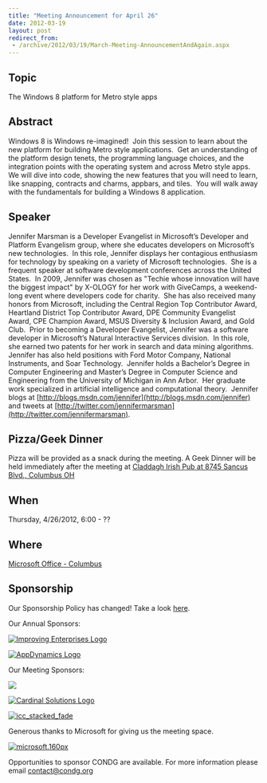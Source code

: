 ```yaml
---
title: "Meeting Announcement for April 26"
date: 2012-03-19
layout: post
redirect_from:
 - /archive/2012/03/19/March-Meeting-AnnouncementAndAgain.aspx
---
```


## Topic

The Windows 8 platform for Metro style apps

## Abstract

Windows 8 is Windows re-imagined!  Join this session to learn about the new platform for building Metro style applications.  Get an understanding of the platform design tenets, the programming language choices, and the integration points with the operating system and across Metro style apps.  We will dive into code, showing the new features that you will need to learn, like snapping, contracts and charms, appbars, and tiles.  You will walk away with the fundamentals for building a Windows 8 application.

## Speaker

Jennifer Marsman is a Developer Evangelist in Microsoft’s Developer and Platform Evangelism group, where she educates developers on Microsoft’s new technologies.  In this role, Jennifer displays her contagious enthusiasm for technology by speaking on a variety of Microsoft technologies.  She is a frequent speaker at software development conferences across the United States.  In 2009, Jennifer was chosen as "Techie whose innovation will have the biggest impact" by X-OLOGY for her work with GiveCamps, a weekend-long event where developers code for charity.  She has also received many honors from Microsoft, including the Central Region Top Contributor Award, Heartland District Top Contributor Award, DPE Community Evangelist Award, CPE Champion Award, MSUS Diversity & Inclusion Award, and Gold Club.  Prior to becoming a Developer Evangelist, Jennifer was a software developer in Microsoft’s Natural Interactive Services division.  In this role, she earned two patents for her work in search and data mining algorithms.  Jennifer has also held positions with Ford Motor Company, National Instruments, and Soar Technology.  Jennifer holds a Bachelor’s Degree in Computer Engineering and Master’s Degree in Computer Science and Engineering from the University of Michigan in Ann Arbor.  Her graduate work specialized in artificial intelligence and computational theory.  Jennifer blogs at [http://blogs.msdn.com/jennifer](http://blogs.msdn.com/jennifer) and tweets at [http://twitter.com/jennifermarsman](http://twitter.com/jennifermarsman).

## Pizza/Geek Dinner

Pizza will be provided as a snack during the meeting. A Geek Dinner will be held immediately after the meeting at [Claddagh Irish Pub at 8745 Sancus Blvd., Columbus OH](http://www.bing.com/local/details.aspx?lid=YN671x11725012&amp;qt=yp&amp;what=claddagh&amp;where=Columbus,+Ohio&amp;s_cid=ansPhBkYp02&amp;mkt=en-us&amp;q=claddagh&amp;FORM=LARE)

## When

Thursday, 4/26/2012, 6:00 - ??

## Where
 [Microsoft Office - Columbus](http://maps.google.com/maps?f=q&amp;hl=en&amp;q=8800+Lyra+Dr.+Columbus,+OH+43240&amp;om=1)
## Sponsorship

Our Sponsorship Policy has changed! Take a look [here](http://www.condg.org/documents/Sponsorship%20Policy.pdf).

Our Annual Sponsors:

[![Improving Enterprises Logo](http://condg.org/images/condg_org/Windows-Live-Writer/February-Meeting-Announcement_BD2C/ie-logo_thumb.jpg)](http://www.improvingenterprises.com)

[![AppDynamics Logo](http://www.appdynamics.com/images/logo.png)](http://www.appdynamics.com)

Our Meeting Sponsors:

![](http://www.hmbnet.com/images/HMBLogo_small.jpg)

[![Cardinal Solutions Logo](http://www.cardinalsolutions.com/etc/designs/cardinal/clientlibs/resources/images/logo.png)](http://www.cardinalsolutions.com)

[![icc_stacked_fade](http://condg.org/images/condg_org/Windows-Live-Writer/March-Meeting-Announcement_8E3C/ICC_logo_bw_300dpi_whitespace_thumb.jpg "icc_stacked_fade")](http://condg.org/images/condg_org/Windows-Live-Writer/March-Meeting-Announcement_8E3C/ICC_logo_bw_300dpi_whitespace_2.jpg)

Generous thanks to Microsoft for giving us the meeting space.

[![microsoft.160px](http://condg.org/images/condg_org/WindowsLiveWriter/JuneMeetingAnnouncement_C169/microsoft.160px_thumb_1.png "microsoft.160px")](http://www.microsoft.com)

Opportunities to sponsor CONDG are available. For more information please email [contact@condg.org](mailto:contact@condg.org)

